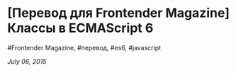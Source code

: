# [Перевод для Frontender Magazine] Классы в ECMAScript 6

#Frontender Magazine, #перевод, #es6, #javascript

_July 06, 2015_

<script type="text/javascript">
	(function () {
		window.location.href = 'http://frontender.info/es6-classes-final/';
	})(window);
</script>
